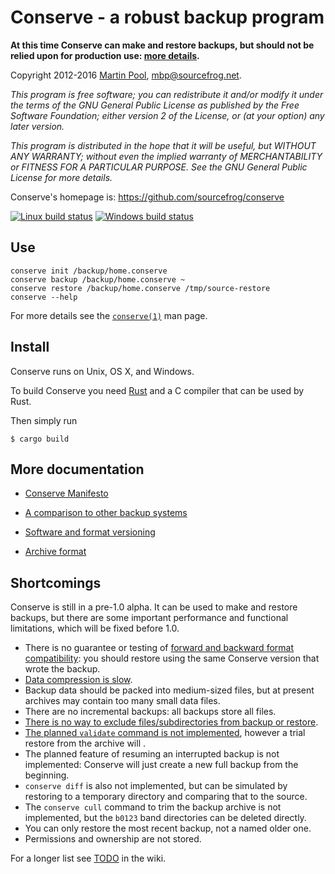 # Conserve - a robust backup program

**At this time Conserve can make and restore backups, but should
not be relied upon for production use:
[more details](#Shortcomings).**

Copyright 2012-2016 [Martin Pool][sourcefrog], mbp@sourcefrog.net.

_This program is free software; you can redistribute it and/or
modify it under the terms of the GNU General Public License
as published by the Free Software Foundation; either version 2
of the License, or (at your option) any later version._

_This program is distributed in the hope that it will be useful,
but WITHOUT ANY WARRANTY; without even the implied warranty of
MERCHANTABILITY or FITNESS FOR A PARTICULAR PURPOSE.  See the
GNU General Public License for more details._

Conserve's homepage is: <https://github.com/sourcefrog/conserve>

[![Linux build status](https://travis-ci.org/sourcefrog/conserve.svg)](https://travis-ci.org/sourcefrog/conserve)
[![Windows build status](https://ci.appveyor.com/api/projects/status/uw61cgrek8ykfi7g?svg=true)](https://ci.appveyor.com/project/sourcefrog/conserve)


## Use

    conserve init /backup/home.conserve
    conserve backup /backup/home.conserve ~
    conserve restore /backup/home.conserve /tmp/source-restore
    conserve --help

For more details see the
[`conserve(1)`](https://github.com/sourcefrog/conserve/blob/master/man/conserve.asciidoc)
man page.

## Install

Conserve runs on Unix, OS X, and Windows.

To build Conserve you need [Rust][rust] and a C compiler that can be used by
Rust.

Then simply run

    $ cargo build

[rust]: https://rust-lang.org/
[sourcefrog]: http://sourcefrog.net/


## More documentation

 * [Conserve Manifesto](doc/manifesto.md)

 * [A comparison to other backup systems](
   https://github.com/sourcefrog/conserve/wiki/Compared-to-others)

 * [Software and format versioning](doc/versioning.md)

 * [Archive format](doc/format.md)


## Shortcomings

Conserve is still in a pre-1.0 alpha.  It can be used to make and restore
backups, but there are some important performance and functional limitations,
which will be fixed before 1.0.

* There is no guarantee or testing of [forward and backward format
  compatibility](doc/versioning.md):
  you should restore using the same Conserve version that wrote
  the backup.
* [Data compression is slow][32].
* Backup data should be packed into medium-sized files, but at present
  archives may contain too many small data files.
* There are no incremental backups: all backups store all files.
* [There is no way to exclude files/subdirectories from backup or restore][8].
* [The planned `validate` command is not implemented][5],
  however a trial restore from the archive will .
* The planned feature of resuming an interrupted backup is not implemented:
  Conserve will just create a new full backup from the beginning.
* `conserve diff` is also not implemented, but can be simulated by restoring to
  a temporary directory and comparing that to the source.
* The `conserve cull` command to trim the backup archive is not implemented,
  but the `b0123` band directories can be deleted directly.
* You can only restore the most recent backup, not a named older one.
* Permissions and ownership are not stored.

[5]: https://github.com/sourcefrog/conserve/issues/5
[8]: https://github.com/sourcefrog/conserve/issues/8
[32]: https://github.com/sourcefrog/conserve/issues/32

For a longer list see [TODO](https://github.com/sourcefrog/conserve/wiki/TODO)
in the wiki.
